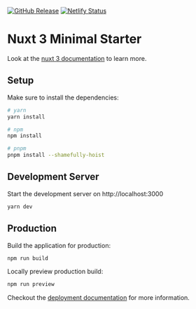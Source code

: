 [![GitHub Release](https://img.shields.io/github/release/seita1996/homeboard.svg?style=flat)]()
[![Netlify Status](https://api.netlify.com/api/v1/badges/be0abdb1-e966-4798-ab3c-fdb51081da08/deploy-status)](https://app.netlify.com/sites/homeboard-nuxt3/deploys)

# Nuxt 3 Minimal Starter

Look at the [nuxt 3 documentation](https://v3.nuxtjs.org) to learn more.

## Setup

Make sure to install the dependencies:

```bash
# yarn
yarn install

# npm
npm install

# pnpm
pnpm install --shamefully-hoist
```

## Development Server

Start the development server on http://localhost:3000

```bash
yarn dev
```

## Production

Build the application for production:

```bash
npm run build
```

Locally preview production build:

```bash
npm run preview
```

Checkout the [deployment documentation](https://v3.nuxtjs.org/guide/deploy/presets) for more information.
